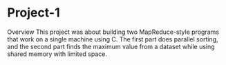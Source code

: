 # Project-1
Overview This project was about building two MapReduce-style programs that work on a single machine using C. The first part does parallel sorting, and the second part finds the maximum value from a dataset while using shared memory with limited space. 
